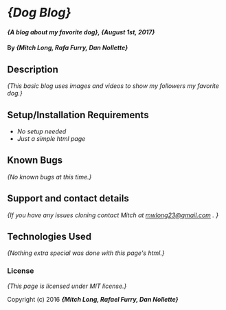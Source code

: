 # _{Dog Blog}_

#### _{A blog about my favorite dog}, {August 1st, 2017}_

#### By _**{Mitch Long, Rafa Furry, Dan Nollette}**_

## Description

_{This basic blog uses images and videos to show my followers my favorite dog.}_

## Setup/Installation Requirements

* _No setup needed_
* _Just a simple html page_



## Known Bugs

_{No known bugs at this time.}_

## Support and contact details

_{If you have any issues cloning contact Mitch at mwlong23@gmail.com . }_

## Technologies Used

_{Nothing extra special was done with this page's html.}_

### License

*{This page is licensed under MIT license.}*

Copyright (c) 2016 **_{Mitch Long, Rafael Furry, Dan Nollette}_**
